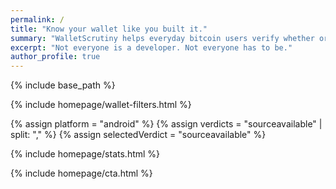 ```yaml
---
permalink: /
title: "Know your wallet like you built it."
summary: "WalletScrutiny helps everyday bitcoin users verify whether or not their wallet is truly open-source and secure."
excerpt: "Not everyone is a developer. Not everyone has to be."
author_profile: true
---
```


{% include base_path %}

<div class="title-wrapper">

{% include homepage/wallet-filters.html %}

  <!--
    The content of this div gets replaced if JS is enabled.
  -->
  {% assign platform = "android" %}
  {% assign verdicts = "sourceavailable" | split: "," %}
  {% assign selectedVerdict = "sourceavailable" %}
  <div class="page-section"></div>
</div>

{% include homepage/stats.html %}

{% include homepage/cta.html %}

